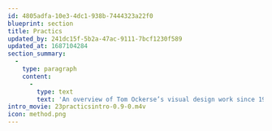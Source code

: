 ```yaml
---
id: 4805adfa-10e3-4dc1-938b-7444323a22f0
blueprint: section
title: Practics
updated_by: 241dc15f-5b2a-47ac-9111-7bcf1230f589
updated_at: 1687104284
section_summary:
  -
    type: paragraph
    content:
      -
        type: text
        text: 'An overview of Tom Ockerse’s visual design work since 1967. All works were commissioned to serve clients and audiences.'
intro_movie: 23practicsintro-0.9-0.m4v
icon: method.png
---
```

